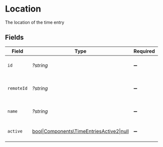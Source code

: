 # Location

The location of the time entry


## Fields

| Field                                                                                   | Type                                                                                    | Required                                                                                | Description                                                                             | Example                                                                                 |
| --------------------------------------------------------------------------------------- | --------------------------------------------------------------------------------------- | --------------------------------------------------------------------------------------- | --------------------------------------------------------------------------------------- | --------------------------------------------------------------------------------------- |
| `id`                                                                                    | *?string*                                                                               | :heavy_minus_sign:                                                                      | The reference id                                                                        | 1687-3                                                                                  |
| `remoteId`                                                                              | *?string*                                                                               | :heavy_minus_sign:                                                                      | Provider's unique identifier                                                            | 8187e5da-dc77-475e-9949-af0f1fa4e4e3                                                    |
| `name`                                                                                  | *?string*                                                                               | :heavy_minus_sign:                                                                      | The reference name                                                                      | 1687-4                                                                                  |
| `active`                                                                                | [bool\|Components\TimeEntriesActive2\|null](../../Models/Components/TimeEntriesActive.md) | :heavy_minus_sign:                                                                      | The reference status                                                                    | true                                                                                    |
